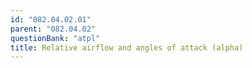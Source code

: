 ```yaml
---
id: "082.04.02.01"
parent: "082.04.02"
questionBank: "atpl"
title: Relative airflow and angles of attack (alpha)
---
```

